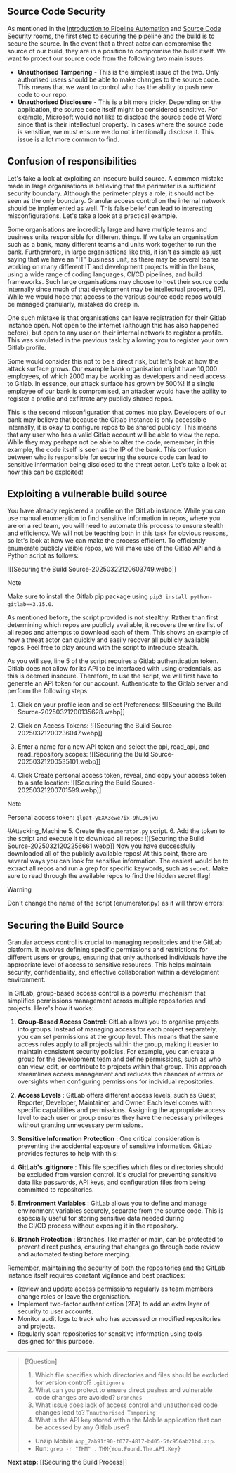 ## Source Code Security  

As mentioned in the [Introduction to Pipeline Automation](http://tryhackme.com/jr/introtopipelineautomation) and [Source Code Security](https://tryhackme.com/room/sourcecodesecurity) rooms, the first step to securing the pipeline and the build is to secure the source. In the event that a threat actor can compromise the source of our build, they are in a position to compromise the build itself. We want to protect our source code from the following two main issues:

- **Unauthorised Tampering** - This is the simplest issue of the two. Only authorised users should be able to make changes to the source code. This means that we want to control who has the ability to push new code to our repo.
- **Unauthorised Disclosure** - This is a bit more tricky. Depending on the application, the source code itself might be considered sensitive. For example, Microsoft would not like to disclose the source code of Word since that is their intellectual property. In cases where the source code is sensitive, we must ensure we do not intentionally disclose it. This issue is a lot more common to find.

## Confusion of responsibilities  

Let's take a look at exploiting an insecure build source. A common mistake made in large organisations is believing that the perimeter is a sufficient security boundary. Although the perimeter plays a role, it should not be seen as the only boundary. Granular access control on the internal network should be implemented as well. This false belief can lead to interesting misconfigurations. Let's take a look at a practical example.

Some organisations are incredibly large and have multiple teams and business units responsible for different things. If we take an organisation such as a bank, many different teams and units work together to run the bank. Furthermore, in large organisations like this, it isn't as simple as just saying that we have an "IT" business unit, as there may be several teams working on many different IT and development projects within the bank, using a wide range of coding languages, CI/CD pipelines, and build frameworks. Such large organisations may choose to host their source code internally since much of that development may be intellectual property (IP). While we would hope that access to the various source code repos would be managed granularly, mistakes do creep in.

One such mistake is that organisations can leave registration for their Gitlab instance open. Not open to the internet (although this has also happened before), but open to any user on their internal network to register a profile. This was simulated in the previous task by allowing you to register your own Gitlab profile.

Some would consider this not to be a direct risk, but let's look at how the attack surface grows. Our example bank organisation might have 10,000 employees, of which 2000 may be working as developers and need access to Gitlab. In essence, our attack surface has grown by 500%! If a single employee of our bank is compromised, an attacker would have the ability to register a profile and exfiltrate any publicly shared repos.

This is the second misconfiguration that comes into play. Developers of our bank may believe that because the Gitlab instance is only accessible internally, it is okay to configure repos to be shared publicly. This means that any user who has a valid Gitlab account will be able to view the repo. While they may perhaps not be able to alter the code, remember, in this example, the code itself is seen as the IP of the bank. This confusion between who is responsible for securing the source code can lead to sensitive information being disclosed to the threat actor. Let's take a look at how this can be exploited!

## Exploiting a vulnerable build source

You have already registered a profile on the GitLab instance. While you can use manual enumeration to find sensitive information in repos, where you are on a red team, you will need to automate this process to ensure stealth and efficiency. We will not be teaching both in this task for obvious reasons, so let's look at how we can make the process efficient. To efficiently enumerate publicly visible repos, we will make use of the Gitlab API and a Python script as follows:

![[Securing the Build Source-20250322120603749.webp]]

>[!Note]
>Make sure to install the Gitlab pip package using `pip3 install python-gitlab==3.15.0`.

As mentioned before, the script provided is not stealthy. Rather than first determining which repos are publicly available, it recovers the entire list of all repos and attempts to download each of them. This shows an example of how a threat actor can quickly and easily recover all publicly available repos. Feel free to play around with the script to introduce stealth.

As you will see, line 5 of the script requires a Gitlab authentication token. Gitlab does not allow for its API to be interfaced with using credentials, as this is deemed insecure. Therefore, to use the script, we will first have to generate an API token for our account. Authenticate to the Gitlab server and perform the following steps:

1. Click on your profile icon and select Preferences:
	![[Securing the Build Source-20250321200135628.webp]]
	
2. Click on Access Tokens:
	![[Securing the Build Source-20250321200236047.webp]]
3. Enter a name for a new API token and select the api, read_api, and read_repository scopes:
	![[Securing the Build Source-20250321200535101.webp]]
4. Click Create personal access token, reveal, and copy your access token to a safe location:
	![[Securing the Build Source-20250321200701599.webp]]
	
>[!Note]
>Personal access token:
>`glpat-yEXX3ewe7ix-9hLB6jvu`

#Attacking_Machine
5. Create the `enumerator.py` script.
6. Add the token to the script and execute it to download all repos:
	![[Securing the Build Source-20250321202256661.webp]]
Now you have successfully downloaded all of the publicly available repos! At this point, there are several ways you can look for sensitive information. The easiest would be to extract all repos and run a grep for specific keywords, such as `secret`. Make sure to read through the available repos to find the hidden secret flag! 

>[!warning]
Don't change the name of the script (enumerator.py) as it will throw errors!

## Securing the Build Source

Granular access control is crucial to managing repositories and the GitLab platform. It involves defining specific permissions and restrictions for different users or groups, ensuring that only authorised individuals have the appropriate level of access to sensitive resources. This helps maintain security, confidentiality, and effective collaboration within a development environment.

In GitLab, group-based access control is a powerful mechanism that simplifies permissions management across multiple repositories and projects. Here's how it works:

1. **Group-Based Access Control**: GitLab allows you to organise projects into groups. Instead of managing access for each project separately, you can set permissions at the group level. This means that the same access rules apply to all projects within the group, making it easier to maintain consistent security policies. For example, you can create a group for the development team and define permissions, such as who can view, edit, or contribute to projects within that group. This approach streamlines access management and reduces the chances of errors or oversights when configuring permissions for individual repositories.
2. **Access Levels** : GitLab offers different access levels, such as Guest, Reporter, Developer, Maintainer, and Owner. Each level comes with specific capabilities and permissions. Assigning the appropriate access level to each user or group ensures they have the necessary privileges without granting unnecessary permissions.
3. **Sensitive Information Protection** : One critical consideration is preventing the accidental exposure of sensitive information. GitLab provides features to help with this:

4. **GitLab's .gitignore** : This file specifies which files or directories should be excluded from version control. It's crucial for preventing sensitive data like passwords, API keys, and configuration files from being committed to repositories.
5. **Environment Variables** : GitLab allows you to define and manage environment variables securely, separate from the source code. This is especially useful for storing sensitive data needed during the CI/CD process without exposing it in the repository.
6. **Branch Protection** : Branches, like master or main, can be protected to prevent direct pushes, ensuring that changes go through code review and automated testing before merging.

Remember, maintaining the security of both the repositories and the GitLab instance itself requires constant vigilance and best practices:

- Review and update access permissions regularly as team members change roles or leave the organisation.
- Implement two-factor authentication (2FA) to add an extra layer of security to user accounts.
- Monitor audit logs to track who has accessed or modified repositories and projects.
- Regularly scan repositories for sensitive information using tools designed for this purpose.


---
>[!Question]
>1. Which file specifies which directories and files should be excluded for version control?
>`.gitignore`
>2. What can you protect to ensure direct pushes and vulnerable code changes are avoided?
>`Branches`
>3. What issue does lack of access control and unauthorised code changes lead to?
>`Tnauthorised Tampering`
>4. What is the API key stored within the Mobile application that can be accessed by any Gitlab user?
>- Unzip Mobile `App_7ab91f90-f077-4817-bd05-5fc956ab21bd.zip`.
>- Run: `grep -r "THM" .`
>`THM{You.Found.The.API.Key}`


**Next step:**  [[Securing the Build Process]]
